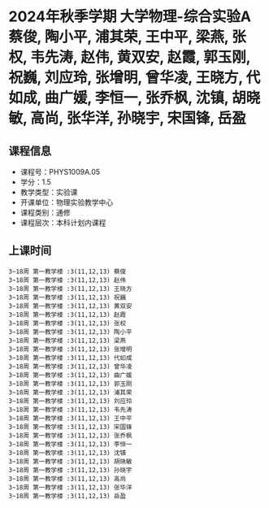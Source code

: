 # 2024年秋季学期 大学物理-综合实验A 蔡俊, 陶小平, 浦其荣, 王中平, 梁燕, 张权, 韦先涛, 赵伟, 黄双安, 赵霞, 郭玉刚, 祝巍, 刘应玲, 张增明, 曾华凌, 王晓方, 代如成, 曲广媛, 李恒一, 张乔枫, 沈镇, 胡晓敏, 高尚, 张华洋, 孙晓宇, 宋国锋, 岳盈






## 课程信息

- 课程号：PHYS1009A.05
- 学分：1.5
- 教学类型：实验课
- 开课单位：物理实验教学中心
- 课程类别：通修
- 课程层次：本科计划内课程

## 上课时间

```
3~18周 第一教学楼 :3(11,12,13) 蔡俊
3~18周 第一教学楼 :3(11,12,13) 赵伟
3~18周 第一教学楼 :3(11,12,13) 王晓方
3~18周 第一教学楼 :3(11,12,13) 祝巍
3~18周 第一教学楼 :3(11,12,13) 黄双安
3~18周 第一教学楼 :3(11,12,13) 赵霞
3~18周 第一教学楼 :3(11,12,13) 张权
3~18周 第一教学楼 :3(11,12,13) 陶小平
3~18周 第一教学楼 :3(11,12,13) 梁燕
3~18周 第一教学楼 :3(11,12,13) 张增明
3~18周 第一教学楼 :3(11,12,13) 代如成
3~18周 第一教学楼 :3(11,12,13) 曾华凌
3~18周 第一教学楼 :3(11,12,13) 曲广媛
3~18周 第一教学楼 :3(11,12,13) 郭玉刚
3~18周 第一教学楼 :3(11,12,13) 浦其荣
3~18周 第一教学楼 :3(11,12,13) 刘应玲
3~18周 第一教学楼 :3(11,12,13) 韦先涛
3~18周 第一教学楼 :3(11,12,13) 王中平
3~18周 第一教学楼 :3(11,12,13) 宋国锋
3~18周 第一教学楼 :3(11,12,13) 张乔枫
3~18周 第一教学楼 :3(11,12,13) 李恒一
3~18周 第一教学楼 :3(11,12,13) 沈镇
3~18周 第一教学楼 :3(11,12,13) 胡晓敏
3~18周 第一教学楼 :3(11,12,13) 孙晓宇
3~18周 第一教学楼 :3(11,12,13) 高尚
3~18周 第一教学楼 :3(11,12,13) 张华洋
3~18周 第一教学楼 :3(11,12,13) 岳盈
```

